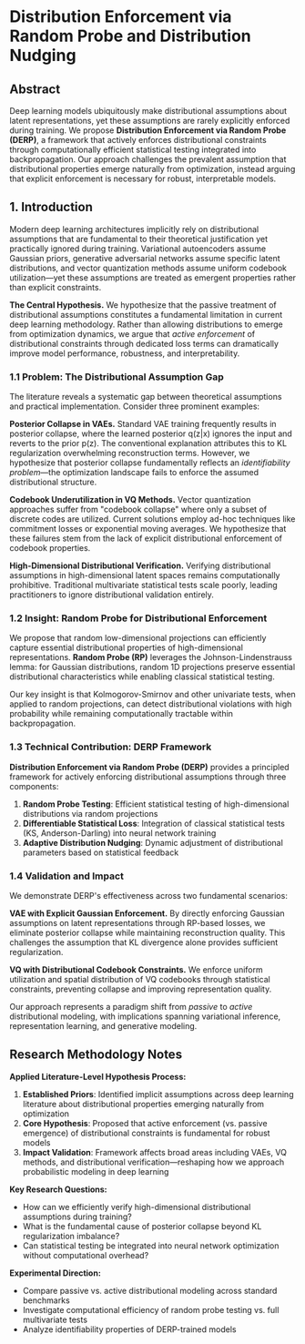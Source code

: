 # Distribution Enforcement via Random Probe and Distribution Nudging

## Abstract

Deep learning models ubiquitously make distributional assumptions about latent representations, yet these assumptions are rarely explicitly enforced during training. We propose **Distribution Enforcement via Random Probe (DERP)**, a framework that actively enforces distributional constraints through computationally efficient statistical testing integrated into backpropagation. Our approach challenges the prevalent assumption that distributional properties emerge naturally from optimization, instead arguing that explicit enforcement is necessary for robust, interpretable models.

## 1. Introduction

Modern deep learning architectures implicitly rely on distributional assumptions that are fundamental to their theoretical justification yet practically ignored during training. Variational autoencoders assume Gaussian priors, generative adversarial networks assume specific latent distributions, and vector quantization methods assume uniform codebook utilization—yet these assumptions are treated as emergent properties rather than explicit constraints.

**The Central Hypothesis.** We hypothesize that the passive treatment of distributional assumptions constitutes a fundamental limitation in current deep learning methodology. Rather than allowing distributions to emerge from optimization dynamics, we argue that *active enforcement* of distributional constraints through dedicated loss terms can dramatically improve model performance, robustness, and interpretability.

### 1.1 Problem: The Distributional Assumption Gap

The literature reveals a systematic gap between theoretical assumptions and practical implementation. Consider three prominent examples:

**Posterior Collapse in VAEs.** Standard VAE training frequently results in posterior collapse, where the learned posterior q(z|x) ignores the input and reverts to the prior p(z). The conventional explanation attributes this to KL regularization overwhelming reconstruction terms. However, we hypothesize that posterior collapse fundamentally reflects an *identifiability problem*—the optimization landscape fails to enforce the assumed distributional structure.

**Codebook Underutilization in VQ Methods.** Vector quantization approaches suffer from "codebook collapse" where only a subset of discrete codes are utilized. Current solutions employ ad-hoc techniques like commitment losses or exponential moving averages. We hypothesize that these failures stem from the lack of explicit distributional enforcement of codebook properties.

**High-Dimensional Distributional Verification.** Verifying distributional assumptions in high-dimensional latent spaces remains computationally prohibitive. Traditional multivariate statistical tests scale poorly, leading practitioners to ignore distributional validation entirely.

### 1.2 Insight: Random Probe for Distributional Enforcement

We propose that random low-dimensional projections can efficiently capture essential distributional properties of high-dimensional representations. **Random Probe (RP)** leverages the Johnson-Lindenstrauss lemma: for Gaussian distributions, random 1D projections preserve essential distributional characteristics while enabling classical statistical testing.

Our key insight is that Kolmogorov-Smirnov and other univariate tests, when applied to random projections, can detect distributional violations with high probability while remaining computationally tractable within backpropagation.

### 1.3 Technical Contribution: DERP Framework

**Distribution Enforcement via Random Probe (DERP)** provides a principled framework for actively enforcing distributional assumptions through three components:

1. **Random Probe Testing**: Efficient statistical testing of high-dimensional distributions via random projections
2. **Differentiable Statistical Loss**: Integration of classical statistical tests (KS, Anderson-Darling) into neural network training
3. **Adaptive Distribution Nudging**: Dynamic adjustment of distributional parameters based on statistical feedback

### 1.4 Validation and Impact

We demonstrate DERP's effectiveness across two fundamental scenarios:

**VAE with Explicit Gaussian Enforcement.** By directly enforcing Gaussian assumptions on latent representations through RP-based losses, we eliminate posterior collapse while maintaining reconstruction quality. This challenges the assumption that KL divergence alone provides sufficient regularization.

**VQ with Distributional Codebook Constraints.** We enforce uniform utilization and spatial distribution of VQ codebooks through statistical constraints, preventing collapse and improving representation quality.

Our approach represents a paradigm shift from *passive* to *active* distributional modeling, with implications spanning variational inference, representation learning, and generative modeling.

## Research Methodology Notes

**Applied Literature-Level Hypothesis Process:**

1. **Established Priors**: Identified implicit assumptions across deep learning literature about distributional properties emerging naturally from optimization
2. **Core Hypothesis**: Proposed that active enforcement (vs. passive emergence) of distributional constraints is fundamental for robust models
3. **Impact Validation**: Framework affects broad areas including VAEs, VQ methods, and distributional verification—reshaping how we approach probabilistic modeling in deep learning

**Key Research Questions:**

* How can we efficiently verify high-dimensional distributional assumptions during training?
* What is the fundamental cause of posterior collapse beyond KL regularization imbalance?
* Can statistical testing be integrated into neural network optimization without computational overhead?

**Experimental Direction:**

* Compare passive vs. active distributional modeling across standard benchmarks
* Investigate computational efficiency of random probe testing vs. full multivariate tests
* Analyze identifiability properties of DERP-trained models